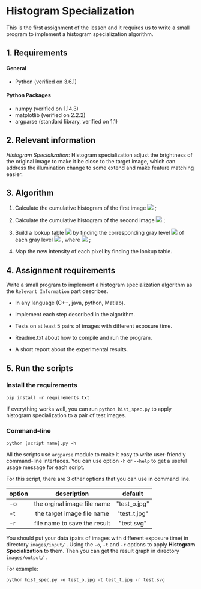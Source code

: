 ﻿# Histogram Specialization
 
 This is the first assignment of the lesson and it requires us to write a small program to implement a histogram specialization algorithm.

## 1. Requirements
#### General
- Python (verified on 3.6.1)

#### Python Packages
- numpy (verified on 1.14.3)
- matplotlib (verified on 2.2.2)
- argparse (standard library, verified on 1.1)

## 2. Relevant information
*Histogram Specialization*: Histogram specialization adjust the brightness of the original image to make it be close to the target image, which can address the illumination change to some extend and make feature matching easier.

## 3. Algorithm

1. Calculate the cumulative histogram of the first image  <img src="http://latex.codecogs.com/svg.latex?f_1(I)" />  ;

2. Calculate the cumulative histogram of the second image  <img src="http://latex.codecogs.com/svg.latex?f_2(I^{'})" />  ;

3. Build a lookup table  <img src="http://latex.codecogs.com/svg.latex?I%5E%7B%27%7D%20%3D%20f_2%5E%7B-1%7D%20%5Ccirc%20f_1%28I%29" />  by finding the corresponding gray level  <img src="http://latex.codecogs.com/svg.latex?I_j^{'}" />  of each gray level  <img src="http://latex.codecogs.com/svg.latex?I_i" />  , where  <img src="http://latex.codecogs.com/svg.latex?I_j%5E%7B%27%7D%20%3D%20argmin_j%20%7Cf_1%28I_i%29%20-%20f_2%28I_j%5E%7B%27%7D%29%7C" />  ;

4. Map the new intensity of each pixel by finding the lookup table.

## 4. Assignment requirements
Write a small program to implement a histogram specialization algorithm as the `Relevant Information` part describes.

- In any language (C++, java, python, Matlab).

- Implement each step described in the algorithm.

- Tests on at least 5 pairs of images with different exposure time.

- Readme.txt about how to compile and run the program.

- A short report about the experimental results.

## 5. Run the scripts

### Install the requirements

```
pip install -r requirements.txt
```

If everything works well, you can run `python hist_spec.py` to apply histogram specialization to a pair of test images.

### Command-line

```
python [script name].py -h
```

All the scripts use `argparse` module to make it easy to write user-friendly command-line interfaces. You can use option `-h` or `--help` to get a useful usage message for each script.

For this script, there are 3 other options that you can use in command line.

|  option  |         description         |    default   |
| -------- |:---------------------------:|:------------:|
|    -o    | the orginal image file name | "test_o.jpg" |
|    -t    | the target image file name  | "test_t.jpg" |
|    -r    | file name to save the result|  "test.svg"  |

You should put your data (pairs of images with different exposure time) in directory `images/input/` . Using the `-o`, `-t` and `-r` options to apply __Histogram Specialization__ to them. Then you can get the result graph in directory `images/output/` .  

For example:

```
python hist_spec.py -o test_o.jpg -t test_t.jpg -r test.svg
```


